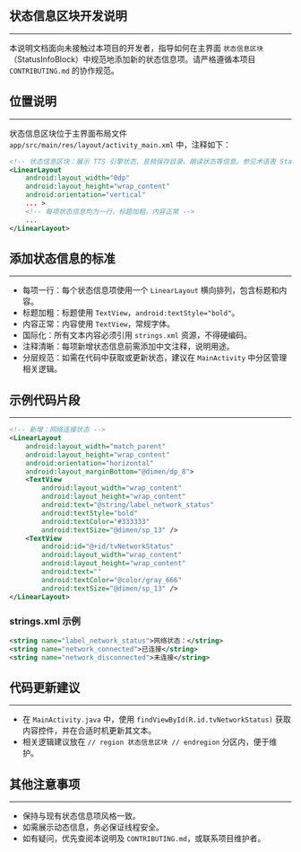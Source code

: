 ## 状态信息区块开发说明

---

本说明文档面向未接触过本项目的开发者，指导如何在主界面 `状态信息区块`（StatusInfoBlock）中规范地添加新的状态信息项。请严格遵循本项目 `CONTRIBUTING.md` 的协作规范。

## 位置说明

---

状态信息区块位于主界面布局文件 `app/src/main/res/layout/activity_main.xml` 中，注释如下：

```xml
<!-- 状态信息区块：展示 TTS 引擎状态、音频保存目录、朗读状态等信息。参见术语表 StatusInfoBlock -->
<LinearLayout
    android:layout_width="0dp"
    android:layout_height="wrap_content"
    android:orientation="vertical"
    ... >
    <!-- 每项状态信息均为一行，标题加粗，内容正常 -->
    ...
</LinearLayout>
```

## 添加状态信息的标准

---

- 每项一行：每个状态信息项使用一个 `LinearLayout` 横向排列，包含标题和内容。
- 标题加粗：标题使用 `TextView`，`android:textStyle="bold"`。
- 内容正常：内容使用 `TextView`，常规字体。
- 国际化：所有文本内容必须引用 `strings.xml` 资源，不得硬编码。
- 注释清晰：每项新增状态信息前需添加中文注释，说明用途。
- 分层规范：如需在代码中获取或更新状态，建议在 `MainActivity` 中分区管理相关逻辑。

## 示例代码片段

---

```xml
<!-- 新增：网络连接状态 -->
<LinearLayout
    android:layout_width="match_parent"
    android:layout_height="wrap_content"
    android:orientation="horizontal"
    android:layout_marginBottom="@dimen/dp_8">
    <TextView
        android:layout_width="wrap_content"
        android:layout_height="wrap_content"
        android:text="@string/label_network_status"
        android:textStyle="bold"
        android:textColor="#333333"
        android:textSize="@dimen/sp_13" />
    <TextView
        android:id="@+id/tvNetworkStatus"
        android:layout_width="wrap_content"
        android:layout_height="wrap_content"
        android:text=""
        android:textColor="@color/gray_666"
        android:textSize="@dimen/sp_13" />
</LinearLayout>
```

### strings.xml 示例

```xml
<string name="label_network_status">网络状态：</string>
<string name="network_connected">已连接</string>
<string name="network_disconnected">未连接</string>
```

## 代码更新建议

---

- 在 `MainActivity.java` 中，使用 `findViewById(R.id.tvNetworkStatus)` 获取内容控件，并在合适时机更新其文本。
- 相关逻辑建议放在 `// region 状态信息区块 // endregion` 分区内，便于维护。

## 其他注意事项

---

- 保持与现有状态信息项风格一致。
- 如需展示动态信息，务必保证线程安全。
- 如有疑问，优先查阅本说明及 `CONTRIBUTING.md`，或联系项目维护者。 